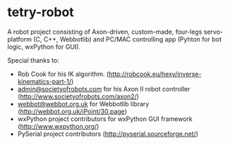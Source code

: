 tetry-robot
===========

A robot project consisting of Axon-driven, custom-made, four-legs servo-platform (C, C++, Webbotlib) and PC/MAC controlling app (Pyhton for bot logic, wxPython for GUI).

Special thanks to:
 - Rob Cook for his IK algorithm. (http://robcook.eu/hexy/inverse-kinematics-part-1/)
 - admin@societyofrobots.com for his Axon II robot controller (http://www.societyofrobots.com/axon2/)
 - webbot@webbot.org.uk for Webbotlib library  (http://webbot.org.uk/iPoint/30.page)
 - wxPython project contributors for wxPython GUI framework (http://www.wxpython.org/)
 - PySerial project contributors (http://pyserial.sourceforge.net/)
  
 

